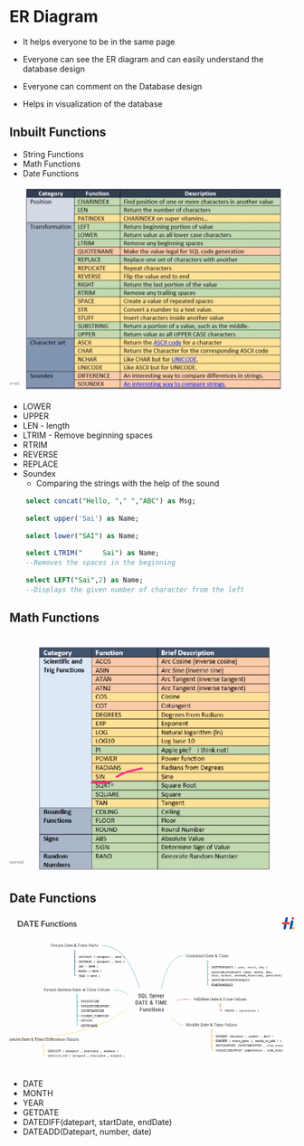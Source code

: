 # ER Diagram

- It helps everyone to be in the same page

- Everyone can see the ER diagram and can easily understand the database design

- Everyone can comment on the Database design

- Helps in visualization of the database

## Inbuilt Functions

- String Functions
- Math Functions
- Date Functions

![](./StringFunctions.png)

- LOWER
- UPPER
- LEN - length
- LTRIM - Remove beginning spaces
- RTRIM
- REVERSE
- REPLACE
- Soundex
  - Comparing the strings with the help of the sound

```sql
    select concat("Hello, "," ","ABC") as Msg;
```

```sql
    select upper('Sai') as Name;
```

```sql
    select lower("SAI") as Name;
```

```sql
    select LTRIM("     Sai") as Name;
    --Removes the spaces in the beginning
```

```sql
    select LEFT("Sai",2) as Name;
    --Displays the given number of character from the left
```

## Math Functions

!["Mathematical functions"](./Math.png)

## Date Functions

!["Date Functions"](./DateFuncs.png)

- DATE
- MONTH
- YEAR
- GETDATE
- DATEDIFF(datepart, startDate, endDate)
- DATEADD(Datepart, number, date)
